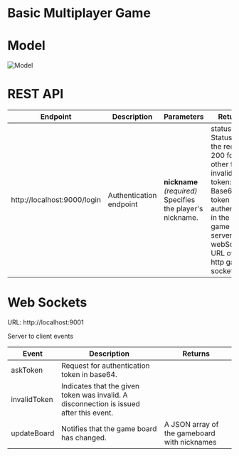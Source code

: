 # Basic Multiplayer Game

# Model

![Model](https://github.com/dvrosalesm/services-multiplayer-game/blob/main/docs/model.jpg?raw=true)

# REST API

| Endpoint | Description | Parameters|Returns|
|---|---|---|---|
|http://localhost:9000/login|Authentication endpoint|__nickname__  *(required)* Specifies the player's nickname.|status: Status of the request. 200 for ok, other for invalid. <br /> token: Base64 token to authenticate in the http game server. <br /> webSocket: URL of the http game socket.|

# Web Sockets

URL: http://localhost:9001

Server to client events

| Event | Description | Returns |
|---|---|---|
| askToken | Request for authentication token in base64. | |
| invalidToken | Indicates that the given token was invalid. A disconnection is issued after this event. | |
| updateBoard | Notifies that the game board has changed. | A JSON array of the gameboard with nicknames |